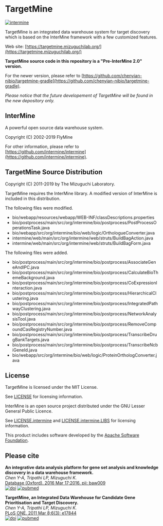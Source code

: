 TargetMine
============

[![intermine](http://img.shields.io/badge/InterMine-1.8.5-green.svg?style=flat)](https://github.com/intermine/intermine/tree/intermine-1.8.5)

TargetMine is an integrated data warehouse system for target discovery which is based on the InterMine framework with a few customized features.

Web site: [https://targetmine.mizuguchilab.org/](https://targetmine.mizuguchilab.org/)

**TargetMine source code in this repository is a "Pre-InterMine 2.0" version.**

For the newer version, please refer to [https://github.com/chenyian-nibio/targetmine-gradle](https://github.com/chenyian-nibio/targetmine-gradle).

*Please notice that the future developement of TargetMine will be found in the new depository only.*

InterMine
------------------------

A powerful open source data warehouse system.

Copyright (C) 2002-2019 FlyMine

For other information, please refer to [https://github.com/intermine/intermine](https://github.com/intermine/intermine).

TargetMine Source Distribution
------------------------

Copyright (C) 2011-2019 by The Mizuguchi Laboratory.

TargetMine requires the InterMine library. A modified version of InterMine is included in this distribution.

The following files were modified.

 * bio/webapp/resources/webapp/WEB-INF/classDescriptions.properties
 * bio/postprocess/main/src/org/intermine/bio/postprocess/PostProcessOperationsTask.java
 * bio/webapp/src/org/intermine/bio/web/logic/OrthologueConverter.java
 * intermine/web/main/src/org/intermine/web/struts/BuildBagAction.java
 * intermine/web/main/src/org/intermine/web/struts/BuildBagForm.java

The following files were added.

 * bio/postprocess/main/src/org/intermine/bio/postprocess/AssociateGeneAndIPC.java
 * bio/postprocess/main/src/org/intermine/bio/postprocess/CalculateBioThemeBackground.java
 * bio/postprocess/main/src/org/intermine/bio/postprocess/CoExpressionInteraction.java
 * bio/postprocess/main/src/org/intermine/bio/postprocess/HierarchicalClustering.java
 * bio/postprocess/main/src/org/intermine/bio/postprocess/IntegratedPathwayClustering.java
 * bio/postprocess/main/src/org/intermine/bio/postprocess/NetworkAnalysisTool.java
 * bio/postprocess/main/src/org/intermine/bio/postprocess/RemoveCompoundCasRegistryNumber.java
 * bio/postprocess/main/src/org/intermine/bio/postprocess/TranscribeDrugBankTargets.java
 * bio/postprocess/main/src/org/intermine/bio/postprocess/TranscribeNcbiGeneId.java
 * bio/webapp/src/org/intermine/bio/web/logic/ProteinOrthologConverter.java

License
------------------------

TargetMine is licensed under the MIT License.

See [LICENSE](LICENSE.md) for licensing information.

InterMine is an open source project distributed under the GNU Lesser General Public Licence.

See [LICENSE.intermine](LICENSE.intermine) and [LICENSE.intermine.LIBS](LICENSE.intermine.LIBS) for licensing information.

This product includes software developed by the [Apache Software Foundation][apache].

Please cite
------------------------

**An integrative data analysis platform for gene set analysis and knowledge discovery in a data warehouse framework.**  
*Chen Y-A, Tripathi LP, Mizuguchi K.*  
[Database (Oxford). 2016 Mar 17;2016. pii: baw009](https://academic.oup.com/database/article/doi/10.1093/database/baw009/2630159)  
[![doi](http://img.shields.io/badge/DOI-10.1093%2Fdatabase%2Fbaw009-blue.svg?style=flat)](https://academic.oup.com/database/article/doi/10.1093/database/baw009/2630159) 
[![pubmed](http://img.shields.io/badge/PMID-26989145-blue.svg?style=flat)](https://www.ncbi.nlm.nih.gov/pubmed/26989145)

**TargetMine, an Integrated Data Warehouse for Candidate Gene Prioritisation and Target Discovery.**  
*Chen Y-A, Tripathi LP, Mizuguchi K.*  
[PLoS ONE. 2011 Mar 8;6(3): e17844](https://journals.plos.org/plosone/article?id=10.1371/journal.pone.0017844)  
[![doi](http://img.shields.io/badge/DOI-10.1371%2Fjournal%2Epone%2E0017844-blue.svg?style=flat)](https://journals.plos.org/plosone/article?id=10.1371/journal.pone.0017844) 
[![pubmed](http://img.shields.io/badge/PMID-21408081-blue.svg?style=flat)](https://www.ncbi.nlm.nih.gov/pubmed/21408081)


[apache]: http://www.apache.org
